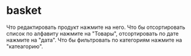 # basket
Что редактировать продукт нажмите на него.
Что бы отсортировать список по алфавиту нажмите на "Товары", отсортировать по дате нажмите на "дата".
Что бы фильтровать по категориям нажмите на "катеагорию".

